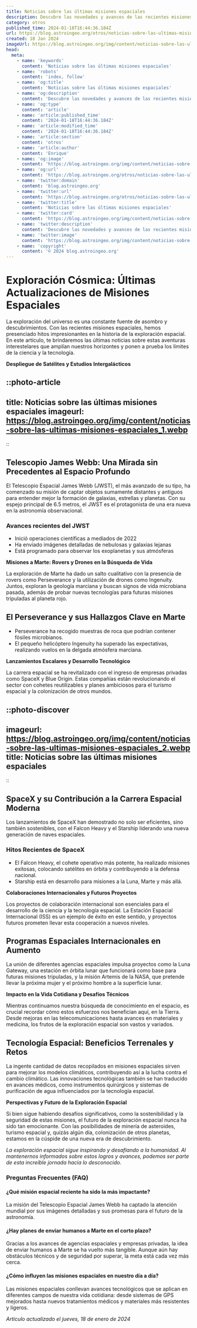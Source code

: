 ```yaml
---
title: Noticias sobre las últimas misiones espaciales
description: Descubre las novedades y avances de las recientes misiones espaciales. Explora el universo con nosotros y mantente informado.
category: otros
published_time: 2024-01-18T16:44:36.184Z
url: https://blog.astroingeo.org/otros/noticias-sobre-las-ultimas-misiones-espaciales
created: 18 Jan 2024
imageUrl: https://blog.astroingeo.org/img/content/noticias-sobre-las-ultimas-misiones-espaciales_1.webp
head:
  meta:
    - name: 'keywords'
      content: 'Noticias sobre las últimas misiones espaciales'
    - name: 'robots'
      content: 'index, follow'
    - name: 'og:title'
      content: 'Noticias sobre las últimas misiones espaciales'
    - name: 'og:description'
      content: 'Descubre las novedades y avances de las recientes misiones espaciales. Explora el universo con nosotros y mantente informado.'
    - name: 'og:type'
      content: 'article'
    - name: 'article:published_time'
      content: '2024-01-18T16:44:36.184Z'
    - name: 'article:modified_time'
      content: '2024-01-18T16:44:36.184Z'
    - name: 'article:section'
      content: 'otros'
    - name: 'article:author'
      content: 'Enrique'
    - name: 'og:image'
      content: 'https://blog.astroingeo.org/img/content/noticias-sobre-las-ultimas-misiones-espaciales_1.webp'
    - name: 'og:url'
      content: 'https://blog.astroingeo.org/otros/noticias-sobre-las-ultimas-misiones-espaciales'
    - name: 'twitter:domain'
      content: 'blog.astroingeo.org'
    - name: 'twitter:url'
      content: 'https://blog.astroingeo.org/otros/noticias-sobre-las-ultimas-misiones-espaciales'
    - name: 'twitter:title'
      content: 'Noticias sobre las últimas misiones espaciales'
    - name: 'twitter:card'
      content: 'https://blog.astroingeo.org/img/content/noticias-sobre-las-ultimas-misiones-espaciales_1.webp'
    - name: 'twitter:description'
      content: 'Descubre las novedades y avances de las recientes misiones espaciales. Explora el universo con nosotros y mantente informado.'
    - name: 'twitter:image'
      content: 'https://blog.astroingeo.org/img/content/noticias-sobre-las-ultimas-misiones-espaciales_1.webp'
    - name: 'copyright'
      content: '© 2024 blog.astroingeo.org'
---
```

# Exploración Cósmica: Últimas Actualizaciones de Misiones Espaciales

La exploración del universo es una constante fuente de asombro y descubrimientos. Con las recientes misiones espaciales, hemos presenciado hitos impresionantes en la historia de la exploración espacial. En este artículo, te brindaremos las últimas noticias sobre estas aventuras interestelares que amplían nuestros horizontes y ponen a prueba los límites de la ciencia y la tecnología.

**Despliegue de Satélites y Estudios Intergalácticos**


::photo-article
---
title: Noticias sobre las últimas misiones espaciales
imageurl: https://blog.astroingeo.org/img/content/noticias-sobre-las-ultimas-misiones-espaciales_1.webp
---
::


## Telescopio James Webb: Una Mirada sin Precedentes al Espacio Profundo

El Telescopio Espacial James Webb (JWST), el más avanzado de su tipo, ha comenzado su misión de captar objetos sumamente distantes y antiguos para entender mejor la formación de galaxias, estrellas y planetas. Con su espejo principal de 6.5 metros, el JWST es el protagonista de una era nueva en la astronomía observacional.

### Avances recientes del JWST

* Inició operaciones científicas a mediados de 2022
* Ha enviado imágenes detalladas de nebulosas y galaxias lejanas
* Está programado para observar los exoplanetas y sus atmósferas

**Misiones a Marte: Rovers y Drones en la Búsqueda de Vida**

La exploración de Marte ha dado un salto cualitativo con la presencia de rovers como Perseverance y la utilización de drones como Ingenuity. Juntos, exploran la geología marciana y buscan signos de vida microbiana pasada, además de probar nuevas tecnologías para futuras misiones tripuladas al planeta rojo.

## El Perseverance y sus Hallazgos Clave en Marte

* Perseverance ha recogido muestras de roca que podrían contener fósiles microbianos.
* El pequeño helicóptero Ingenuity ha superado las expectativas, realizando vuelos en la delgada atmósfera marciana.

**Lanzamientos Escalares y Desarrollo Tecnológico**

La carrera espacial se ha revitalizado con el ingreso de empresas privadas como SpaceX y Blue Origin. Estas compañías están revolucionando el sector con cohetes reutilizables y planes ambiciosos para el turismo espacial y la colonización de otros mundos.


::photo-discover
---
imageurl: https://blog.astroingeo.org/img/content/noticias-sobre-las-ultimas-misiones-espaciales_2.webp
title: Noticias sobre las últimas misiones espaciales
---
::


## SpaceX y su Contribución a la Carrera Espacial Moderna

Los lanzamientos de SpaceX han demostrado no solo ser eficientes, sino también sostenibles, con el Falcon Heavy y el Starship liderando una nueva generación de naves espaciales.

### Hitos Recientes de SpaceX

* El Falcon Heavy, el cohete operativo más potente, ha realizado misiones exitosas, colocando satélites en órbita y contribuyendo a la defensa nacional.
* Starship está en desarrollo para misiones a la Luna, Marte y más allá.

**Colaboraciones Internacionales y Futuros Proyectos**

Los proyectos de colaboración internacional son esenciales para el desarrollo de la ciencia y la tecnología espacial. La Estación Espacial Internacional (ISS) es un ejemplo de éxito en este sentido, y proyectos futuros prometen llevar esta cooperación a nuevos niveles.

## Programas Espaciales Internacionales en Aumento

La unión de diferentes agencias espaciales impulsa proyectos como la Luna Gateway, una estación en órbita lunar que funcionará como base para futuras misiones tripuladas, y la misión Artemis de la NASA, que pretende llevar la próxima mujer y el próximo hombre a la superficie lunar.

**Impacto en la Vida Cotidiana y Desafíos Técnicos**

Mientras continuamos nuestra búsqueda de conocimiento en el espacio, es crucial recordar cómo estos esfuerzos nos benefician aquí, en la Tierra. Desde mejoras en las telecomunicaciones hasta avances en materiales y medicina, los frutos de la exploración espacial son vastos y variados.

## Tecnología Espacial: Beneficios Terrenales y Retos

La ingente cantidad de datos recopilados en misiones espaciales sirven para mejorar los modelos climáticos, contribuyendo así a la lucha contra el cambio climático. Las innovaciones tecnológicas también se han traducido en avances médicos, como instrumentos quirúrgicos y sistemas de purificación de agua influenciados por la tecnología espacial.

**Perspectivas y Futuro de la Exploración Espacial**

Si bien sigue habiendo desafíos significativos, como la sostenibilidad y la seguridad de estas misiones, el futuro de la exploración espacial nunca ha sido tan emocionante. Con las posibilidades de minería de asteroides, turismo espacial y, quizás algún día, colonización de otros planetas, estamos en la cúspide de una nueva era de descubrimiento.

*La exploración espacial sigue inspirando y desafiando a la humanidad. Al mantenernos informados sobre estos logros y avances, podemos ser parte de esta increíble jornada hacia lo desconocido.*

### Preguntas Frecuentes (FAQ)

#### ¿Qué misión espacial reciente ha sido la más impactante?
La misión del Telescopio Espacial James Webb ha captado la atención mundial por sus imágenes detalladas y sus promesas para el futuro de la astronomía. 

#### ¿Hay planes de enviar humanos a Marte en el corto plazo?
Gracias a los avances de agencias espaciales y empresas privadas, la idea de enviar humanos a Marte se ha vuelto más tangible. Aunque aún hay obstáculos técnicos y de seguridad por superar, la meta está cada vez más cerca.

#### ¿Cómo influyen las misiones espaciales en nuestro día a día?
Las misiones espaciales conllevan avances tecnológicos que se aplican en diferentes campos de nuestra vida cotidiana: desde sistemas de GPS mejorados hasta nuevos tratamientos médicos y materiales más resistentes y ligeros.

_Artículo actualizado el jueves, 18 de enero de 2024_